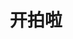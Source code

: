 ---
description: 电影界文艺情调的八卦。配色和字体这样简单搭配下已经很不错了，设计师别费力不讨好。
layout: post
results:
- primaryGenreName: Entertainment
  version: '1.1.0'
  formattedPrice: 免费
  genreIds:
  - '6016'
  artworkUrl60: http://is5.mzstatic.com/image/thumb/Purple30/v4/ab/fa/c4/abfac4a5-0b25-5c62-472a-38bcaa40d590/source/60x60bb.jpg
  minimumOsVersion: '8.0'
  appletvScreenshotUrls: &a []
  sellerName: Zhaoyi Feng
  supportedDevices:
  - iPad2Wifi
  - iPad23G
  - iPhone4S
  - iPadThirdGen
  - iPadThirdGen4G
  - iPhone5
  - iPodTouchFifthGen
  - iPadFourthGen
  - iPadFourthGen4G
  - iPadMini
  - iPadMini4G
  - iPhone5c
  - iPhone5s
  - iPhone6
  - iPhone6Plus
  - iPodTouchSixthGen
  genres:
  - 娱乐
  currentVersionReleaseDate: '2016-05-03T16:59:42Z'
  trackName: 开拍啦
  isVppDeviceBasedLicensingEnabled: true
  description: '开拍啦


    这里是电影爱好者集中营，在这里，你可以：

    -电影文学写作：跟着资深老师学电影，做有梦的电影人；

    -电影活动分享：电影大赛、电影活动发布，做追梦的电影人；

    -高分电影分享：不知道看什么电影，看看别人眼中的高分电影，做有追求的电影人；

    -烂片电影吐槽：那些浪费了我票钱的电影，谢谢你们提高了我容忍烂片的极限，我要做有态度的电影人


    跟一群爱电影的人学电影，看电影，讨论电影，分享电影，参加电影大赛；

    发布你的观影心得，分享你爱的经典片段，与爱电影人的人一起互动交友；

    无电影，不成魔。'
  price: 0
  trackId: 1100522566
  releaseDate: '2016-04-28T08:49:01Z'
  advisories:
  - 偶尔/轻微的亵渎或低俗幽默
  - 偶尔/轻微的惊悚/恐怖题材
  - 偶尔/轻微的现实暴力
  - 偶尔/轻微的卡通或幻想暴力
  - 偶尔/轻微的成人/性暗示题材
  screenshotUrls:
  - http://a1.mzstatic.com/us/r30/Purple1/v4/cb/12/8e/cb128eef-b45b-bad9-38d6-0a860be7e856/screen1136x1136.jpeg
  - http://a5.mzstatic.com/us/r30/Purple4/v4/17/a1/ba/17a1ba0d-317f-8e10-abbb-d0d2aa5f5f90/screen1136x1136.jpeg
  - http://a2.mzstatic.com/us/r30/Purple1/v4/f7/32/83/f7328321-1301-68a7-ad20-550c69758976/screen1136x1136.jpeg
  - http://a1.mzstatic.com/us/r30/Purple49/v4/50/ea/4b/50ea4b98-a378-8296-cc97-c4c3f4264126/screen1136x1136.jpeg
  artistViewUrl: https://itunes.apple.com/cn/developer/zhaoyi-feng/id871095835?uo=4
  primaryGenreId: 6016
  kind: software
  fileSizeBytes: '51798842'
  sellerUrl: http://www.ixingji.com/about/privacy.html
  trackContentRating: 12+
  bundleId: com.ixingjimoutian.ixingji1001
  trackCensoredName: 开拍啦
  contentAdvisoryRating: 12+
  isGameCenterEnabled: false
  artistName: Zhaoyi Feng
  languageCodesISO2A:
  - EN
  - ZH
  releaseNotes: '1.新增投票星球。

    2.新增GIF图配音功能。'
  features: *a
  wrapperType: software
  artworkUrl512: http://is5.mzstatic.com/image/thumb/Purple30/v4/ab/fa/c4/abfac4a5-0b25-5c62-472a-38bcaa40d590/source/512x512bb.jpg
  artworkUrl100: http://is5.mzstatic.com/image/thumb/Purple30/v4/ab/fa/c4/abfac4a5-0b25-5c62-472a-38bcaa40d590/source/100x100bb.jpg
  trackViewUrl: https://geo.itunes.apple.com/cn/app/kai-pai-la/id1100522566?mt=8&uo=4
  artistId: 871095835
  currency: CNY
  ipadScreenshotUrls: *a
category: 娱乐
tags: tag1
resultCount: 1
title: 开拍啦

---
